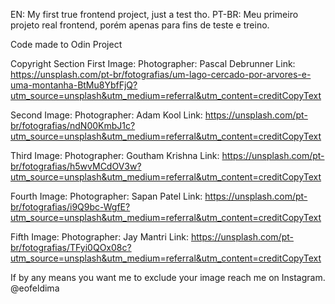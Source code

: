 EN: My first true frontend project, just a test tho.
PT-BR: Meu primeiro projeto real frontend, porém apenas para fins de teste e treino.

Code made to Odin Project

Copyright Section
First Image:
Photographer: Pascal Debrunner
Link: https://unsplash.com/pt-br/fotografias/um-lago-cercado-por-arvores-e-uma-montanha-BtMu8YbfFjQ?utm_source=unsplash&utm_medium=referral&utm_content=creditCopyText

Second Image:
Photographer: Adam Kool
Link: https://unsplash.com/pt-br/fotografias/ndN00KmbJ1c?utm_source=unsplash&utm_medium=referral&utm_content=creditCopyText

Third Image:
Photographer: Goutham Krishna
Link: https://unsplash.com/pt-br/fotografias/h5wvMCdOV3w?utm_source=unsplash&utm_medium=referral&utm_content=creditCopyText

Fourth Image:
Photographer: Sapan Patel
Link: https://unsplash.com/pt-br/fotografias/i9Q9bc-WgfE?utm_source=unsplash&utm_medium=referral&utm_content=creditCopyText

Fifth Image:
Photographer: Jay Mantri
Link: https://unsplash.com/pt-br/fotografias/TFyi0QOx08c?utm_source=unsplash&utm_medium=referral&utm_content=creditCopyText

If by any means you want me to exclude your image reach me on Instagram. @eofeldima
